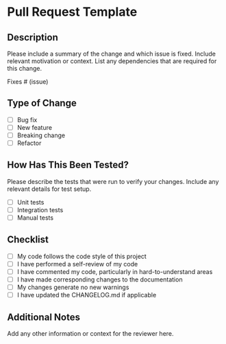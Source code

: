 # Pull Request Template

## Description
Please include a summary of the change and which issue is fixed. Include relevant motivation or context. List any dependencies that are required for this change.

Fixes # (issue)

## Type of Change
- [ ] Bug fix
- [ ] New feature
- [ ] Breaking change
- [ ] Refactor

## How Has This Been Tested?
Please describe the tests that were run to verify your changes. Include any relevant details for test setup.

- [ ] Unit tests
- [ ] Integration tests
- [ ] Manual tests

## Checklist
- [ ] My code follows the code style of this project
- [ ] I have performed a self-review of my code
- [ ] I have commented my code, particularly in hard-to-understand areas
- [ ] I have made corresponding changes to the documentation
- [ ] My changes generate no new warnings
- [ ] I have updated the CHANGELOG.md if applicable

## Additional Notes
Add any other information or context for the reviewer here.
